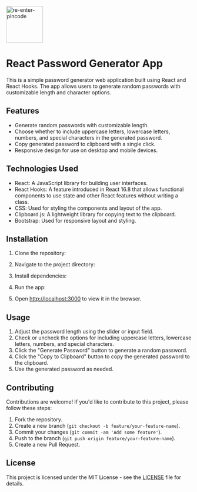 <div style="diplay:flex">
  <img width="100" height="100" src="https://img.icons8.com/ios/50/re-enter-pincode.png" alt="re-enter-pincode"/>
</div>

# React Password Generator App

This is a simple password generator web application built using React and React Hooks. The app allows users to generate random passwords with customizable length and character options.

## Features

- Generate random passwords with customizable length.
- Choose whether to include uppercase letters, lowercase letters, numbers, and special characters in the generated password.
- Copy generated password to clipboard with a single click.
- Responsive design for use on desktop and mobile devices.

## Technologies Used

- React: A JavaScript library for building user interfaces.
- React Hooks: A feature introduced in React 16.8 that allows functional components to use state and other React features without writing a class.
- CSS: Used for styling the components and layout of the app.
- Clipboard.js: A lightweight library for copying text to the clipboard.
- Bootstrap: Used for responsive layout and styling.

## Installation

1. Clone the repository:

2. Navigate to the project directory:

3. Install dependencies:

4. Run the app:

5. Open [http://localhost:3000](http://localhost:3000) to view it in the browser.

## Usage

1. Adjust the password length using the slider or input field.
2. Check or uncheck the options for including uppercase letters, lowercase letters, numbers, and special characters.
3. Click the "Generate Password" button to generate a random password.
4. Click the "Copy to Clipboard" button to copy the generated password to the clipboard.
5. Use the generated password as needed.

## Contributing

Contributions are welcome! If you'd like to contribute to this project, please follow these steps:

1. Fork the repository.
2. Create a new branch (`git checkout -b feature/your-feature-name`).
3. Commit your changes (`git commit -am 'Add some feature'`).
4. Push to the branch (`git push origin feature/your-feature-name`).
5. Create a new Pull Request.

## License

This project is licensed under the MIT License - see the [LICENSE](LICENSE) file for details.
